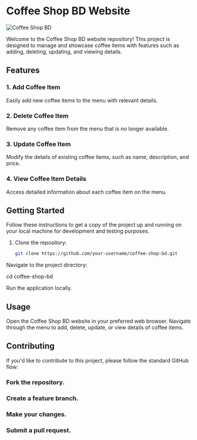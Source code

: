 # Coffee Shop BD Website 

![Coffee Shop BD](https://i.ibb.co/VJbh1Gt/screencapture-coffee-shop-bd-web-app-2023-12-30-13-37-40.png)


Welcome to the Coffee Shop BD website repository! 
This project is designed to manage and showcase 
coffee items with features such as adding, deleting, updating, 
and viewing details.

## Features

### 1. Add Coffee Item
Easily add new coffee items to the menu with relevant details.

### 2. Delete Coffee Item
Remove any coffee item from the menu that is no longer available.

### 3. Update Coffee Item
Modify the details of existing coffee items, such as name, description, and price.

### 4. View Coffee Item Details
Access detailed information about each coffee item on the menu.

## Getting Started

Follow these instructions to get a copy of the project up and running on your local machine for development and testing purposes.

1. Clone the repository:
   ```bash
   git clone https://github.com/your-username/coffee-shop-bd.git


Navigate to the project directory:

cd coffee-shop-bd

Run the application locally.

## Usage

Open the Coffee Shop BD website in your preferred web browser.
Navigate through the menu to add, delete, update, or view details of coffee items.

## Contributing
If you'd like to contribute to this project, please follow the standard GitHub flow:

### Fork the repository.
### Create a feature branch.
### Make your changes.
### Submit a pull request.
